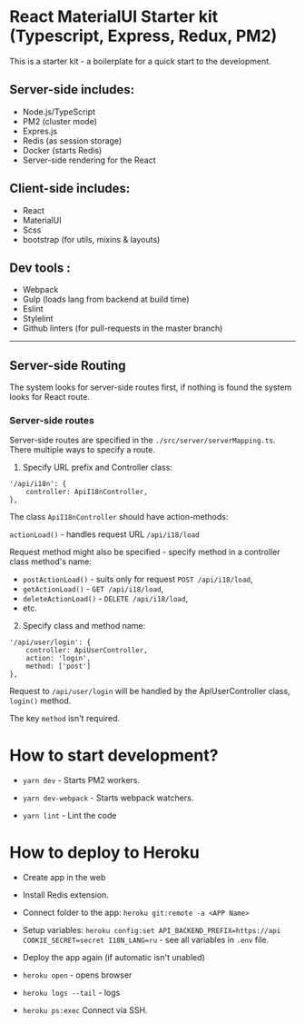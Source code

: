 # React MaterialUI Starter kit (Typescript, Express, Redux, PM2)

This is a starter kit - a boilerplate for a quick start to the development.

## Server-side includes:

- Node.js/TypeScript
- PM2 (cluster mode)
- Expres.js
- Redis (as session storage)
- Docker (starts Redis)
- Server-side rendering for the React

## Client-side includes:

- React
- MaterialUI
- Scss
- bootstrap (for utils, mixins & layouts)

## Dev tools :

- Webpack
- Gulp (loads lang from backend at build time)
- Eslint
- Stylelint
- Github linters (for pull-requests in the master branch)

---

## Server-side Routing

The system looks for server-side routes first, if nothing is found the system looks for React route.

### Server-side routes

Server-side routes are specified in the `./src/server/serverMapping.ts`. 
There multiple ways to specify a route.

1. Specify URL prefix and Controller class:

```
'/api/i18n': {
	controller: ApiI18nController,
},
```

The class `ApiI18nController` should have action-methods:

`actionLoad()` - handles request URL `/api/i18/load`

Request method might also be specified - specify method in a controller class method's name:

- `postActionLoad()` - suits only for request `POST /api/i18/load`,
- `getActionLoad()` - `GET /api/i18/load`,
- `deleteActionLoad()` - `DELETE /api/i18/load`,
- etc.

2. Specify class and method name:

```
'/api/user/login': {
	controller: ApiUserController,
	action: 'login',
	method: ['post']
},
```

Request to `/api/user/login` will be handled by the ApiUserController
class, `login()` method.

The key `method` isn't required.

# How to start development?

- `yarn dev` - Starts PM2 workers.

- `yarn dev-webpack` - Starts webpack watchers.

- `yarn lint` - Lint the code 

# How to deploy to Heroku

- Create app in the web

- Install Redis extension.
	
- Connect folder to the app: `heroku git:remote -a <APP Name>`

- Setup variables: `heroku config:set API_BACKEND_PREFIX=https://api COOKIE_SECRET=secret I18N_LANG=ru` - see
all variables in `.env` file.
	
- Deploy the app again (if automatic isn't unabled)

- `heroku open` - opens browser

- `heroku logs --tail` - logs

- `heroku ps:exec` Connect via SSH.